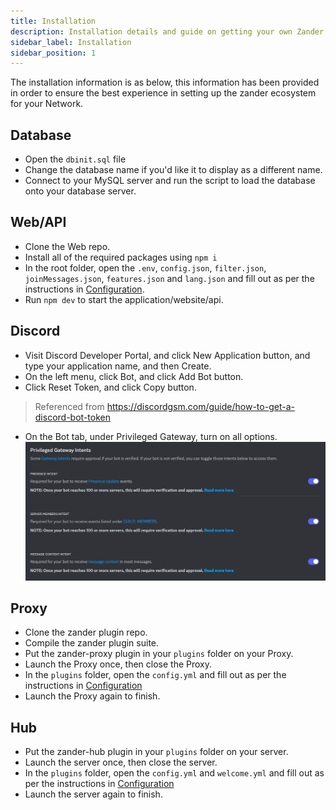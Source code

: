 ```yaml
---
title: Installation
description: Installation details and guide on getting your own Zander instance running for your Network.
sidebar_label: Installation
sidebar_position: 1
---
```


The installation information is as below, this information has been provided in order to ensure the best experience in setting up the zander ecosystem for your Network.

## Database

* Open the `dbinit.sql` file
* Change the database name if you'd like it to display as a different name.
* Connect to your MySQL server and run the script to load the database onto your database server.

## Web/API

* Clone the Web repo.
* Install all of the required packages using `npm i`
* In the root folder, open the `.env`, `config.json`, `filter.json`, `joinMessages.json`, `features.json` and `lang.json` and fill out as per the instructions in [Configuration](./configuration).
* Run `npm dev` to start the application/website/api.

## Discord

* Visit Discord Developer Portal, and click New Application button, and type your application name, and then Create.
* On the left menu, click Bot, and click Add Bot button.
* Click Reset Token, and click Copy button.

> Referenced from https://discordgsm.com/guide/how-to-get-a-discord-bot-token

* On the Bot tab, under Privileged Gateway, turn on all options.
![](../../../src/img/products/zander/installation/discordIntent.png)

## Proxy

* Clone the zander plugin repo.
* Compile the zander plugin suite.
* Put the zander-proxy plugin in your `plugins` folder on your Proxy.
* Launch the Proxy once, then close the Proxy.
* In the `plugins` folder, open the `config.yml` and fill out as per the instructions in [Configuration](./configuration.md)
* Launch the Proxy again to finish.

## Hub

* Put the zander-hub plugin in your `plugins` folder on your server.
* Launch the server once, then close the server.
* In the `plugins` folder, open the `config.yml` and `welcome.yml` and fill out as per the instructions in [Configuration](./configuration.md)
* Launch the server again to finish.